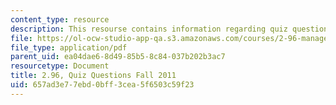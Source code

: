 ```yaml
---
content_type: resource
description: This resourse contains information regarding quiz questions fall 2011.
file: https://ol-ocw-studio-app-qa.s3.amazonaws.com/courses/2-96-management-in-engineering-fall-2012/657ad3e77ebd0bff3cea5f6503c59f23_MIT2_96F12_quiz11q.pdf
file_type: application/pdf
parent_uid: ea04dae6-8d49-85b5-8c84-037b202b3ac7
resourcetype: Document
title: 2.96, Quiz Questions Fall 2011
uid: 657ad3e7-7ebd-0bff-3cea-5f6503c59f23
---
```

